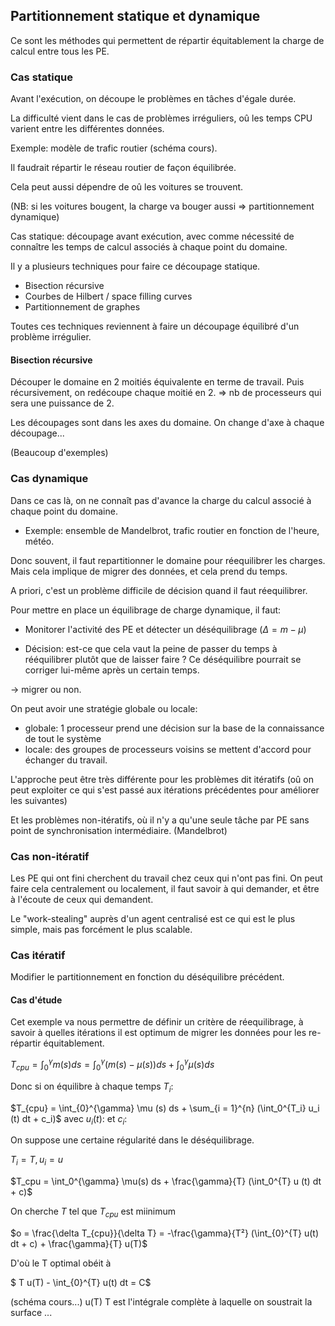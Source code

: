 

## Partitionnement statique et dynamique

Ce sont les méthodes qui permettent de répartir équitablement la charge de calcul entre tous les PE.

### Cas statique

Avant l'exécution, on découpe le problèmes en tâches d'égale durée.

La difficulté vient dans le cas de problèmes irréguliers, oû les temps CPU varient entre les différentes données.

Exemple: modèle de trafic routier (schéma cours).

Il faudrait répartir le réseau routier de façon équilibrée.

Cela peut aussi dépendre de oû les voitures se trouvent.

(NB: si les voitures bougent, la charge va bouger aussi => partitionnement dynamique)

Cas statique: découpage avant exécution, avec comme nécessité de connaître les temps de calcul associés à chaque point du domaine.

Il y a plusieurs techniques pour faire ce découpage statique.

- Bisection récursive
- Courbes de Hilbert / space filling curves
- Partitionnement de graphes

Toutes ces techniques reviennent à faire un découpage équilibré d'un problème irrégulier.

#### Bisection récursive

Découper le domaine en 2 moitiés équivalente en terme de travail.
Puis récursivement, on redécoupe chaque moitié en 2. => nb de processeurs qui sera une puissance de 2.

Les découpages sont dans les axes du domaine. On change d'axe à chaque découpage...

(Beaucoup d'exemples)

### Cas dynamique

Dans ce cas là, on ne connaît pas d'avance la charge du calcul associé à chaque point du domaine.
- Exemple: ensemble de Mandelbrot, trafic routier en fonction de l'heure, météo.

Donc souvent, il faut repartitionner le domaine pour réequilibrer les charges.
Mais cela implique de migrer des données, et cela prend du temps.

A priori, c'est un problème difficile de décision quand il faut réequilibrer.

Pour mettre en place un équilibrage de charge dynamique, il faut:

- Monitorer l'activité des PE et détecter un déséquilibrage ($\Delta = m - \mu$)

- Décision: est-ce que cela vaut la peine de passer du temps à rééquilibrer plutôt que de laisser faire ?
Ce déséquilibre pourrait se corriger lui-même après un certain temps.



-> migrer ou non.

On peut avoir une stratégie globale ou locale:
- globale: 1 processeur prend une décision sur la base de la connaissance de tout le système
- locale: des groupes de processeurs voisins se mettent d'accord pour échanger du travail.

L'approche peut être très différente pour les problèmes dit itératifs
(oû on peut exploiter ce qui s'est passé aux itérations précédentes pour améliorer les suivantes)

Et les problèmes non-itératifs, où il n'y a qu'une seule tâche par PE sans point de synchronisation intermédiaire. (Mandelbrot)

### Cas non-itératif

Les PE qui ont fini cherchent du travail chez ceux qui n'ont pas fini.
On peut faire cela centralement ou localement, il faut savoir à qui demander, et être à l'écoute de ceux qui demandent.

Le "work-stealing" auprès d'un agent centralisé est ce qui est le plus simple, mais pas forcément le plus scalable.


### Cas itératif

Modifier le partitionnement en fonction du déséquilibre précédent.

#### Cas d'étude

Cet exemple va nous permettre de définir un critère de réequilibrage, à savoir à quelles itérations il est optimum de migrer les données pour les re-répartir équitablement.

$T_{cpu} = \int_{0}^{\gamma} m(s)ds = \int_{0}^{\gamma} (m(s) - \mu (s) ) ds + \int_{0}^{\gamma} \mu(s) ds$

Donc si on équilibre à chaque temps $T_{i}$:

$T_{cpu} = \int_{0}^{\gamma} \mu (s) ds + \sum_{i = 1}^{n} (\int_0^{T_i} u_i (t) dt + c_i)$
avec $u_i(t)$: et $c_i$: 

On suppose une certaine régularité dans le déséquilibrage.

$T_i = T, u_i = u$ 

$T_cpu = \int_0^{\gamma} \mu(s) ds + \frac{\gamma}{T} (\int_0^{T} u (t) dt + c)$

On cherche $T$ tel que $T_{cpu}$ est miinimum

$o = \frac{\delta T_{cpu}}{\delta T} = -\frac{\gamma}{T²} (\int_{0}^{T} u(t) dt + c) + \frac{\gamma}{T} u(T)$

D'où le T optimal obéit à

$ T u(T) - \int_{0}^{T} u(t) dt = C$

(schéma cours...) u(T) T est l'intégrale complète  à laquelle on soustrait la surface ...
